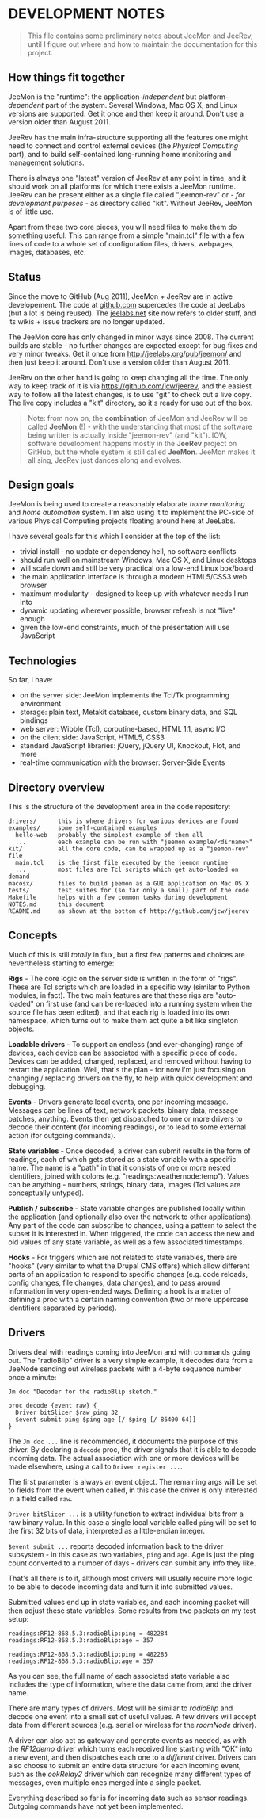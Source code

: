 DEVELOPMENT NOTES
=================

> This file contains some preliminary notes about JeeMon and JeeRev, until I
  figure out where and how to maintain the documentation for this project.

How things fit together
-----------------------

JeeMon is the "runtime": the application-*independent* but platform-*dependent*
part of the system. Several Windows, Mac OS X, and Linux versions are supported.
Get it once and then keep it around. Don't use a version older than August 2011.

JeeRev has the main infra-structure supporting all the features one might need
to connect and control external devices (the *Physical Computing* part), and to
build self-contained long-running home monitoring and management solutions.

There is always one "latest" version of JeeRev at any point in time, and it
should work on all platforms for which there exists a JeeMon runtime. JeeRev can
be present either as a single file called "jeemon-rev" or - *for development
purposes* - as directory called "kit". Without JeeRev, JeeMon is of little use.

Apart from these two core pieces, you will need files to make them do something
useful. This can range from a simple "main.tcl" file with a few lines of code to
a whole set of configuration files, drivers, webpages, images, databases, etc.

Status
------

Since the move to GitHub (Aug 2011), JeeMon + JeeRev are in active developement.
The code at [github.com](https://github.com/jcw) supercedes the code at JeeLabs
(but a lot is being reused). The [jeelabs.net](http://jeelabs.net/projects) site
now refers to older stuff, and its wikis + issue trackers are no longer updated.

The JeeMon core has only changed in minor ways since 2008. The current builds
are stable - no further changes are expected except for bug fixes and very minor
tweaks. Get it once from <http://jeelabs.org/pub/jeemon/> and then just keep it
around. Don't use a version older than August 2011.

JeeRev on the other hand is going to keep changing all the time. The only way to
keep track of it is via <https://github.com/jcw/jeerev>, and the easiest way to
follow all the latest changes, is to use "git" to check out a live copy. The
live copy includes a "kit" directory, so it's ready for use out of the box.

> Note: from now on, the **combination** of JeeMon and JeeRev will be called
**JeeMon** (!) - with the understanding that most of the software being written
is actually inside "jeemon-rev" (and "kit"). IOW, software development happens
mostly in the **JeeRev** project on GitHub, but the whole system is still called
**JeeMon**. JeeMon makes it all sing, JeeRev just dances along and evolves.

Design goals
------------

JeeMon is being used to create a reasonably elaborate *home monitoring* and
*home automation* system. I'm also using it to implement the PC-side of various
Physical Computing projects floating around here at JeeLabs.

I have several goals for this which I consider at the top of the list:

* trivial install - no update or dependency hell, no software conflicts
* should run well on mainstream Windows, Mac OS X, and Linux desktops
* will scale down and still be very practical on a low-end Linux box/board
* the main application interface is through a modern HTML5/CSS3 web browser
* maximum modularity - designed to keep up with whatever needs I run into
* dynamic updating wherever possible, browser refresh is not "live" enough
* given the low-end constraints, much of the presentation will use JavaScript

Technologies
------------

So far, I have:

* on the server side: JeeMon implements the Tcl/Tk programming environment
* storage: plain text, Metakit database, custom binary data, and SQL bindings
* web server: Wibble (Tcl), coroutine-based, HTML 1.1, async I/O
* on the client side: JavaScript, HTML5, CSS3
* standard JavaScript libraries: jQuery, jQuery UI, Knockout, Flot, and more
* real-time communication with the browser: Server-Side Events

Directory overview
------------------

This is the structure of the development area in the code repository:

    drivers/      this is where drivers for various devices are found
    examples/     some self-contained examples
      hello-web   probably the simplest example of them all
      ...         each example can be run with "jeemon example/<dirname>"
    kit/          all the core code, can be wrapped up as a "jeemon-rev" file
      main.tcl    is the first file executed by the jeemon runtime
      ...         most files are Tcl scripts which get auto-loaded on demand
    macosx/       files to build jeemon as a GUI application on Mac OS X
    tests/        test suites for (so far only a small) part of the code
    Makefile      helps with a few common tasks during development
    NOTES.md      this document
    README.md     as shown at the bottom of http://github.com/jcw/jeerev

Concepts
--------

Much of this is still *totally* in flux, but a first few patterns and choices
are nevertheless starting to emerge:

**Rigs** - The core logic on the server side is written in the form of "rigs".
These are Tcl scripts which are loaded in a specific way (similar to Python
modules, in fact). The two main features are that these rigs are "auto-loaded"
on first use (and can be re-loaded into a running system when the source file
has been edited), and that each rig is loaded into its own namespace, which
turns out to make them act quite a bit like singleton objects.

**Loadable drivers** - To support an endless (and ever-changing) range of
devices, each device can be associated with a specific piece of code. Devices
can be added, changed, replaced, and removed without having to restart the
application. Well, that's the plan - for now I'm just focusing on changing /
replacing drivers on the fly, to help with quick development and debugging.

**Events** - Drivers generate local events, one per incoming message. Messages
can be lines of text, network packets, binary data, message batches, anything.
Events then get dispatched to one or more drivers to decode their content (for
incoming readings), or to lead to some external action (for outgoing commands).

**State variables** - Once decoded, a driver can submit results in the form of
readings, each of which gets stored as a state variable with a specific name.
The name is a "path" in that it consists of one or more nested identifiers,
joined with colons (e.g. "readings:weathernode:temp"). Values can be anything -
numbers, strings, binary data, images (Tcl values are conceptually untyped).

**Publish / subscribe** - State variable changes are published locally within
the application (and optionally also over the network to other applications).
Any part of the code can subscribe to changes, using a pattern to select the
subset it is interested in. When triggered, the code can access the new and old
values of any state variable, as well as a few associated timestamps.

**Hooks** - For triggers which are not related to state variables, there are
"hooks" (very similar to what the Drupal CMS offers) which allow different parts
of an application to respond to specific changes (e.g. code reloads, config
changes, file changes, data changes), and to pass around information in very
open-ended ways. Defining a hook is a matter of defining a proc with a certain
naming convention (two or more uppercase identifiers separated by periods).

Drivers
-------

Drivers deal with readings coming into JeeMon and with commands going out. The
"radioBlip" driver is a very simple example, it decodes data from a JeeNode
sending out wireless packets with a 4-byte sequence number once a minute:

    Jm doc "Decoder for the radioBlip sketch."

    proc decode {event raw} {
      Driver bitSlicer $raw ping 32
      $event submit ping $ping age [/ $ping [/ 86400 64]]
    }

The `Jm doc ...` line is recommended, it documents the purpose of this driver.
By declaring a `decode` proc, the driver signals that it is able to decode
incoming data. The actual association with one or more devices will be made
elsewhere, using a call to `Driver register ...`.

The first parameter is always an event object. The remaining args will be set to
fields from the event when called, in this case the driver is only interested in
a field called `raw`.

`Driver bitSlicer ...` is a utility function to extract individual bits from a
raw binary value. In this case a single local variable called `ping` will be
set to the first 32 bits of data, interpreted as a little-endian integer.

`$event submit ...` reports decoded information back to the driver subsystem -
in this case as two variables, `ping` and `age`. Age is just the ping count
converted to a number of days - drivers can sumbit any info they like.

That's all there is to it, although most drivers will usually require more logic
to be able to decode incoming data and turn it into submitted values.

Submitted values end up in state variables, and each incoming packet will then
adjust these state variables. Some results from two packets on my test setup:

    readings:RF12-868.5.3:radioBlip:ping = 482284
    readings:RF12-868.5.3:radioBlip:age = 357

    readings:RF12-868.5.3:radioBlip:ping = 482285
    readings:RF12-868.5.3:radioBlip:age = 357

As you can see, the full name of each associated state variable also includes
the type of information, where the data came from, and the driver name.

There are many types of drivers. Most will be similar to *radioBlip* and decode
one event into a small set of useful values. A few drivers will accept data from
different sources (e.g. serial or wireless for the *roomNode* driver).

A driver can also act as gateway and generate events as needed, as with the
*RF12demo* driver which turns each received line starting with "OK" into a new
event, and then dispatches each one to a *different* driver. Drivers can also
choose to submit an entire data structure for each incoming event, such as the
*ookRelay2* driver which can recognize many different types of messages, even multiple ones merged into a single packet.

Everything described so far is for incoming data such as sensor readings. Outgoing commands have not yet been implemented.
